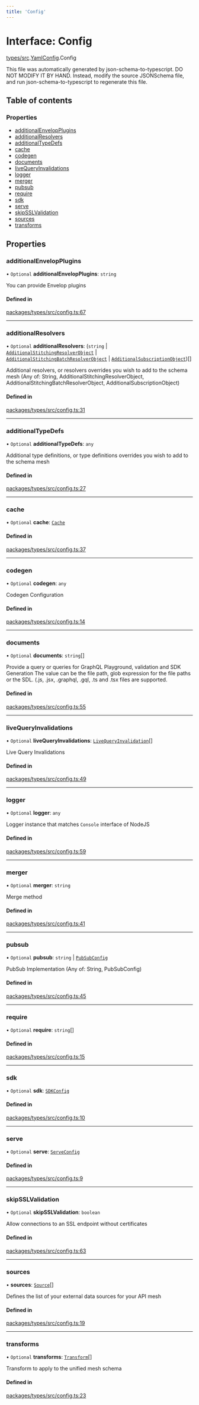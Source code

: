 ```yaml
---
title: 'Config'
---
```


# Interface: Config

[types/src](../modules/types_src).[YamlConfig](../modules/types_src.YamlConfig).Config

This file was automatically generated by json-schema-to-typescript.
DO NOT MODIFY IT BY HAND. Instead, modify the source JSONSchema file,
and run json-schema-to-typescript to regenerate this file.

## Table of contents

### Properties

- [additionalEnvelopPlugins](types_src.YamlConfig.Config#additionalenvelopplugins)
- [additionalResolvers](types_src.YamlConfig.Config#additionalresolvers)
- [additionalTypeDefs](types_src.YamlConfig.Config#additionaltypedefs)
- [cache](types_src.YamlConfig.Config#cache)
- [codegen](types_src.YamlConfig.Config#codegen)
- [documents](types_src.YamlConfig.Config#documents)
- [liveQueryInvalidations](types_src.YamlConfig.Config#livequeryinvalidations)
- [logger](types_src.YamlConfig.Config#logger)
- [merger](types_src.YamlConfig.Config#merger)
- [pubsub](types_src.YamlConfig.Config#pubsub)
- [require](types_src.YamlConfig.Config#require)
- [sdk](types_src.YamlConfig.Config#sdk)
- [serve](types_src.YamlConfig.Config#serve)
- [skipSSLValidation](types_src.YamlConfig.Config#skipsslvalidation)
- [sources](types_src.YamlConfig.Config#sources)
- [transforms](types_src.YamlConfig.Config#transforms)

## Properties

### additionalEnvelopPlugins

• `Optional` **additionalEnvelopPlugins**: `string`

You can provide Envelop plugins

#### Defined in

[packages/types/src/config.ts:67](https://github.com/Urigo/graphql-mesh/blob/master/packages/types/src/config.ts#L67)

___

### additionalResolvers

• `Optional` **additionalResolvers**: (`string` | [`AdditionalStitchingResolverObject`](types_src.YamlConfig.AdditionalStitchingResolverObject) | [`AdditionalStitchingBatchResolverObject`](types_src.YamlConfig.AdditionalStitchingBatchResolverObject) | [`AdditionalSubscriptionObject`](types_src.YamlConfig.AdditionalSubscriptionObject))[]

Additional resolvers, or resolvers overrides you wish to add to the schema mesh (Any of: String, AdditionalStitchingResolverObject, AdditionalStitchingBatchResolverObject, AdditionalSubscriptionObject)

#### Defined in

[packages/types/src/config.ts:31](https://github.com/Urigo/graphql-mesh/blob/master/packages/types/src/config.ts#L31)

___

### additionalTypeDefs

• `Optional` **additionalTypeDefs**: `any`

Additional type definitions, or type definitions overrides you wish to add to the schema mesh

#### Defined in

[packages/types/src/config.ts:27](https://github.com/Urigo/graphql-mesh/blob/master/packages/types/src/config.ts#L27)

___

### cache

• `Optional` **cache**: [`Cache`](types_src.YamlConfig.Cache)

#### Defined in

[packages/types/src/config.ts:37](https://github.com/Urigo/graphql-mesh/blob/master/packages/types/src/config.ts#L37)

___

### codegen

• `Optional` **codegen**: `any`

Codegen Configuration

#### Defined in

[packages/types/src/config.ts:14](https://github.com/Urigo/graphql-mesh/blob/master/packages/types/src/config.ts#L14)

___

### documents

• `Optional` **documents**: `string`[]

Provide a query or queries for GraphQL Playground, validation and SDK Generation
The value can be the file path, glob expression for the file paths or the SDL.
(.js, .jsx, .graphql, .gql, .ts and .tsx files are supported.

#### Defined in

[packages/types/src/config.ts:55](https://github.com/Urigo/graphql-mesh/blob/master/packages/types/src/config.ts#L55)

___

### liveQueryInvalidations

• `Optional` **liveQueryInvalidations**: [`LiveQueryInvalidation`](types_src.YamlConfig.LiveQueryInvalidation)[]

Live Query Invalidations

#### Defined in

[packages/types/src/config.ts:49](https://github.com/Urigo/graphql-mesh/blob/master/packages/types/src/config.ts#L49)

___

### logger

• `Optional` **logger**: `any`

Logger instance that matches `Console` interface of NodeJS

#### Defined in

[packages/types/src/config.ts:59](https://github.com/Urigo/graphql-mesh/blob/master/packages/types/src/config.ts#L59)

___

### merger

• `Optional` **merger**: `string`

Merge method

#### Defined in

[packages/types/src/config.ts:41](https://github.com/Urigo/graphql-mesh/blob/master/packages/types/src/config.ts#L41)

___

### pubsub

• `Optional` **pubsub**: `string` | [`PubSubConfig`](types_src.YamlConfig.PubSubConfig)

PubSub Implementation (Any of: String, PubSubConfig)

#### Defined in

[packages/types/src/config.ts:45](https://github.com/Urigo/graphql-mesh/blob/master/packages/types/src/config.ts#L45)

___

### require

• `Optional` **require**: `string`[]

#### Defined in

[packages/types/src/config.ts:15](https://github.com/Urigo/graphql-mesh/blob/master/packages/types/src/config.ts#L15)

___

### sdk

• `Optional` **sdk**: [`SDKConfig`](types_src.YamlConfig.SDKConfig)

#### Defined in

[packages/types/src/config.ts:10](https://github.com/Urigo/graphql-mesh/blob/master/packages/types/src/config.ts#L10)

___

### serve

• `Optional` **serve**: [`ServeConfig`](types_src.YamlConfig.ServeConfig)

#### Defined in

[packages/types/src/config.ts:9](https://github.com/Urigo/graphql-mesh/blob/master/packages/types/src/config.ts#L9)

___

### skipSSLValidation

• `Optional` **skipSSLValidation**: `boolean`

Allow connections to an SSL endpoint without certificates

#### Defined in

[packages/types/src/config.ts:63](https://github.com/Urigo/graphql-mesh/blob/master/packages/types/src/config.ts#L63)

___

### sources

• **sources**: [`Source`](types_src.YamlConfig.Source)[]

Defines the list of your external data sources for your API mesh

#### Defined in

[packages/types/src/config.ts:19](https://github.com/Urigo/graphql-mesh/blob/master/packages/types/src/config.ts#L19)

___

### transforms

• `Optional` **transforms**: [`Transform`](types_src.YamlConfig.Transform)[]

Transform to apply to the unified mesh schema

#### Defined in

[packages/types/src/config.ts:23](https://github.com/Urigo/graphql-mesh/blob/master/packages/types/src/config.ts#L23)
